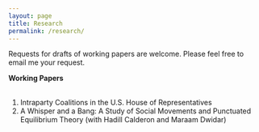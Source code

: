 ```yaml
---
layout: page
title: Research
permalink: /research/
---
```

Requests for drafts of working papers are welcome. Please feel free to email me your request.

**Working Papers** <br><br>
1. Intraparty Coalitions in the U.S. House of Representatives <br>
2. A Whisper and a Bang: A Study of Social Movements and Punctuated Equilibrium Theory (with Hadill Calderon and Maraam Dwidar)
